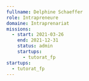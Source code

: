```yaml
---
fullname: Delphine Schaeffer
role: Intrapreneure
domaine: Intraprenariat
missions:
  - start: 2021-03-26
    end: 2021-12-31
    status: admin
    startups:
      - tutorat_fp
startups:
  - tutorat_fp
---
```


